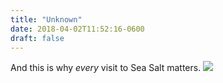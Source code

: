 ```yaml
---
title: "Unknown"
date: 2018-04-02T11:52:16-0600
draft: false
---
```


And this is why _every_ visit to Sea Salt matters.
![](/images/2018/dcc5f19d72.jpg)

